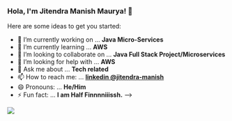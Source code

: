 ### Hola, I'm Jitendra Manish Maurya! 👋


Here are some ideas to get you started:

- 🔭 I’m currently working on ... **Java Micro-Services** 
- 🌱 I’m currently learning ... **AWS**
- 👯 I’m looking to collaborate on ... **Java Full Stack Project/Microservices**
- 🤔 I’m looking for help with ...  **AWS**
- 💬 Ask me about ... **Tech related**
- 📫 How to reach me: ... **[linkedin @jitendra-manish](https://www.linkedin.com/in/jitendra-manish-506277135)**
- 😄 Pronouns: ... **He/Him**
- ⚡ Fun fact: ... **I am Half Finnnniiissh.**
-->

<img src="https://github-readme-stats.vercel.app/api?username=JitendraManishMaurya04&&show_icons=true&title_color=ff0000&icon_color=bb2acf&text_color=daf7dc&bg_color=151515">
